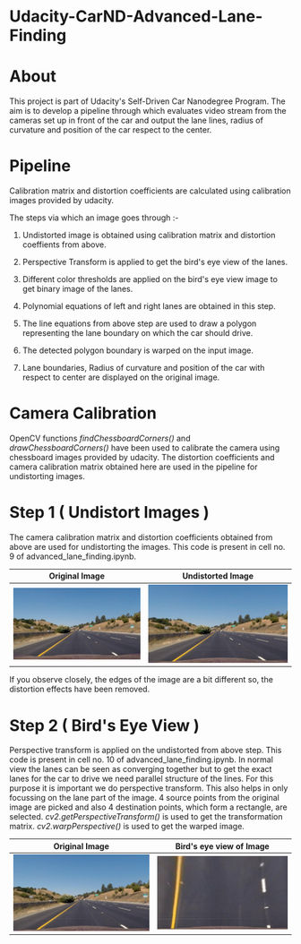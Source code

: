 # Udacity-CarND-Advanced-Lane-Finding

# About

This project is part of Udacity's Self-Driven Car Nanodegree Program. The aim is to develop a pipeline through which evaluates video stream from the cameras set up in front of the car and output the lane lines, radius of curvature and position of the car respect to the center.

# Pipeline

Calibration matrix and distortion coefficients are calculated using calibration images provided by udacity. 

The steps via which an image goes through :-

1) Undistorted image is obtained using calibration matrix and distortion coeffients from above.

2) Perspective Transform is applied to get the bird's eye view of the lanes.

3) Different color thresholds are applied on the bird's eye view image to get binary image of the lanes.

4) Polynomial equations of left and right lanes are obtained in this step.

5) The line equations from above step are used to draw a polygon representing the lane boundary on which the car should drive.

6) The detected polygon boundary is warped on the input image.

7) Lane boundaries, Radius of curvature and position of the car with respect to center are displayed on the original image.


# Camera Calibration

OpenCV functions *findChessboardCorners()* and *drawChessboardCorners()* have been used to calibrate the camera using chessboard images provided by udacity. The distortion coefficients and camera calibration matrix obtained here are used in the pipeline for undistorting images.


# Step 1 ( Undistort Images )

The camera calibration matrix and distortion coefficients obtained from above are used for undistorting the images. This code is present in cell no. 9 of advanced_lane_finding.ipynb.

Original Image             |  Undistorted Image
:-------------------------:|:-------------------------:
![](https://github.com/imindrajit/Udacity-CarND-Advanced-Lane-Finding/blob/master/output_images/undistorted_images/straight_lines1/original.jpg)  |  ![](https://github.com/imindrajit/Udacity-CarND-Advanced-Lane-Finding/blob/master/output_images/undistorted_images/straight_lines1/undist.jpg)

If you observe closely, the edges of the image are a bit different so, the distortion effects have been removed.


# Step 2 ( Bird's Eye View )

Perspective transform is applied on the undistorted from above step. This code is present in cell no. 10 of advanced_lane_finding.ipynb. In normal view the lanes can be seen as converging together but to get the exact lanes for the car to drive we need parallel structure of the lines. For this purpose it is important we do perspective transform. This also helps in only focussing on the lane part of the image. 4 source points from the original image are picked and also 4 destination points, which form a rectangle, are selected. *cv2.getPerspectiveTransform()* is used to get the transformation matrix. *cv2.warpPerspective()* is used to get the warped image.

Original Image             |  Bird's eye view of Image
:-------------------------:|:-------------------------:
![](https://github.com/imindrajit/Udacity-CarND-Advanced-Lane-Finding/blob/master/output_images/birds_eye_view_images/straight_lines1/original.jpg)  |  ![](https://github.com/imindrajit/Udacity-CarND-Advanced-Lane-Finding/blob/master/output_images/birds_eye_view_images/straight_lines1/birds_eye.jpg)

